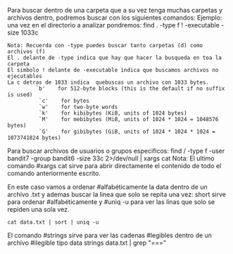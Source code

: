 
Para buscar dentro de una carpeta que a su vez tenga muchas carpetas y archivos dentro, podremos buscar con los siguientes comandos:
	Ejemplo: una vez en el directorio a analizar pondremos:
	find . -type f ! -executable -size 1033c

	Nota: Recuerda con -type puedes buscar tanto carpetas (d) como archivos (f)
	El . delante de -type indica que hay que hacer la busqueda en toa la carpeta
	El simbolo ! delante de -executable indica que buscamos archivos no ejecutables
	La c detras de 1033 indica  quebuscas un archivo con 1033 bytes.
			 `b'    for 512-byte blocks (this is the default if no suffix is used)
              `c'    for bytes
              `w'    for two-byte words
              `k'    for kibibytes (KiB, units of 1024 bytes)
              `M'    for mebibytes (MiB, units of 1024 * 1024 = 1048576 bytes)
              `G'    for gibibytes (GiB, units of 1024 * 1024 * 1024 = 1073741824 bytes)


Para buscar archivos de usuarios o grupos especificos: 
	find / -type f -user bandit7 -group bandit6 -size 33c 2>/dev/null | xargs cat
	Nota: El ultimo comando #xargs cat sirve para abrir directamente el contenido de todo el comando anteriormente escrito.


En este caso vamos a ordenar #alfabéticamente la data dentro de un archivo .txt  y ademas buscar la linea que solo se repita una vez:
short sirve para ordenar #alfabéticamente y #uniq -u para ver las linas que solo se repiden una sola vez.

	cat data.txt | sort | uniq -u


El comando #strings sirve para ver las cadenas #legibles dentro de un archivo #ilegible tipo data
	strings data.txt | grep "==="








